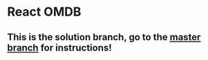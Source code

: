 # React OMDB

## This is the solution branch, go to the [master branch](https://github.com/sf-wdi-37/react-omdb/tree/master) for instructions!
